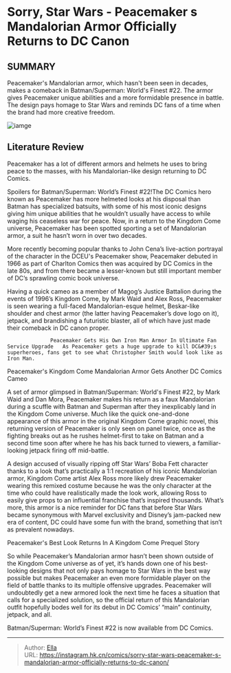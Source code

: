 # Sorry, Star Wars - Peacemaker s Mandalorian Armor Officially Returns to DC Canon


## SUMMARY 



  Peacemaker&#39;s Mandalorian armor, which hasn&#39;t been seen in decades, makes a comeback in Batman/Superman: World&#39;s Finest #22.   The armor gives Peacemaker unique abilities and a more formidable presence in battle.   The design pays homage to Star Wars and reminds DC fans of a time when the brand had more creative freedom.  

![iamge](https://static1.srcdn.com/wordpress/wp-content/uploads/2024/01/peacemaker-in-the-dceu-and-kingdom-come.jpg)

## Literature Review

Peacemaker has a lot of different armors and helmets he uses to bring peace to the masses, with his Mandalorian-like design returning to DC Comics.




Spoilers for Batman/Superman: World’s Finest #22!The DC Comics hero known as Peacemaker has more helmeted looks at his disposal than Batman has specialized batsuits, with some of his most iconic designs giving him unique abilities that he wouldn’t usually have access to while waging his ceaseless war for peace. Now, in a return to the Kingdom Come universe, Peacemaker has been spotted sporting a set of Mandalorian armor, a suit he hasn’t worn in over two decades.




More recently becoming popular thanks to John Cena’s live-action portrayal of the character in the DCEU&#39;s Peacemaker show, Peacemaker debuted in 1966 as part of Charlton Comics then was acquired by DC Comics in the late 80s, and from there became a lesser-known but still important member of DC’s sprawling comic book universe.

          

Having a quick cameo as a member of Magog’s Justice Battalion during the events of 1996’s Kingdom Come, by Mark Waid and Alex Ross, Peacemaker is seen wearing a full-faced Mandalorian-esque helmet, Beskar-like shoulder and chest armor (the latter having Peacemaker’s dove logo on it), jetpack, and brandishing a futuristic blaster, all of which have just made their comeback in DC canon proper.

                  Peacemaker Gets His Own Iron Man Armor In Ultimate Fan Service Upgrade   As Peacemaker gets a huge upgrade to kill DC&#39;s superheroes, fans get to see what Christopher Smith would look like as Iron Man.   





 Peacemaker&#39;s Kingdom Come Mandalorian Armor Gets Another DC Comics Cameo 
          

A set of armor glimpsed in Batman/Superman: World&#39;s Finest #22, by Mark Waid and Dan Mora, Peacemaker makes his return as a faux Mandalorian during a scuffle with Batman and Superman after they inexplicably land in the Kingdom Come universe. Much like the quick one-and-done appearance of this armor in the original Kingdom Come graphic novel, this returning version of Peacemaker is only seen on panel twice, once as the fighting breaks out as he rushes helmet-first to take on Batman and a second time soon after where he has his back turned to viewers, a familiar-looking jetpack firing off mid-battle.

A design accused of visually ripping off Star Wars’ Boba Fett character thanks to a look that’s practically a 1:1 recreation of his iconic Mandalorian armor, Kingdom Come artist Alex Ross more likely drew Peacemaker wearing this remixed costume because he was the only character at the time who could have realistically made the look work, allowing Ross to easily give props to an influential franchise that’s inspired thousands. What’s more, this armor is a nice reminder for DC fans that before Star Wars became synonymous with Marvel exclusivity and Disney’s jam-packed new era of content, DC could have some fun with the brand, something that isn’t as prevalent nowadays.






 Peacemaker&#39;s Best Look Returns In A Kingdom Come Prequel Story 
          

So while Peacemaker’s Mandalorian armor hasn’t been shown outside of the Kingdom Come universe as of yet, it’s hands down one of his best-looking designs that not only pays homage to Star Wars in the best way possible but makes Peacemaker an even more formidable player on the field of battle thanks to its multiple offensive upgrades. Peacemaker will undoubtedly get a new armored look the next time he faces a situation that calls for a specialized solution, so the official return of this Mandalorian outfit hopefully bodes well for its debut in DC Comics’ “main” continuity, jetpack, and all.



Batman/Superman: World’s Finest #22 is now available from DC Comics.








---

> Author: [Ella](https://instagram.hk.cn/)  
> URL: https://instagram.hk.cn/comics/sorry-star-wars-peacemaker-s-mandalorian-armor-officially-returns-to-dc-canon/  

